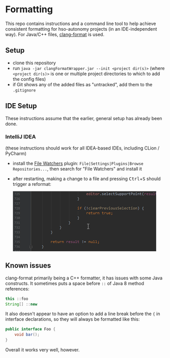 # Formatting

This repo contains instructions and a command line tool to help achieve consistent formatting for hso-autonomy projects (in an IDE-independent way). For Java/C++ files, [clang-format](https://clang.llvm.org/docs/ClangFormat.html) is used.

## Setup

- clone this repository
- run `java -jar clangFormatWrapper.jar --init <project dir(s)>` (where `<project dir(s)>` is one or multiple project directories to which to add the config files)
- if Git shows any of the added files as "untracked", add them to the `.gitignore`

## IDE Setup

These instructions assume that the earlier, general setup has already been done.

### IntelliJ IDEA

(these instructions should work for all IDEA-based IDEs, including CLion / PyCharm)

- install the [File Watchers](https://plugins.jetbrains.com/plugin/7177-file-watchers) plugin: `File|Settings|Plugins|Browse Repositories...`, then search for "File Watchers" and install it
- after restarting, making a change to a file and pressing <kbd>Ctrl</kbd>+<kbd>S</kbd> should trigger a reformat:

  ![](images/idea.gif)

## Known issues

clang-format primarily being a C++ formatter, it has issues with some Java constructs. It sometimes puts a space before `::` of Java 8 method references:

```java
this ::foo
String[] ::new
```

It also doesn't appear to have an option to add a line break before the `{` in interface declarations, so they will always be formatted like this:

```java
public interface Foo {
    void bar();
}
```

Overall it works very well, however.